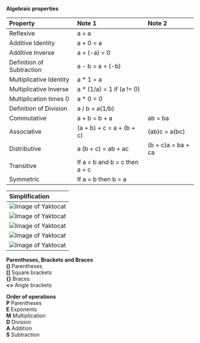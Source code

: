 __Algebraic properties__  

| Property          | Note 1           |Note 2    |  
|:----------------- |:---------------- |:-------- |  
| Reflexive         | a = a            |          |  
| Additive Identity | a + 0 = a        |          |  
| Additive Inverse  | a + (-a) = 0     |          |  
| Definition of Subtraction | a - b = a + (-b) | |  
| Multiplicative Identity | a * 1 = a | |  
| Multiplicative Inverse | a * (1/a) = 1 if (a != 0) | |  
| Multiplication times 0 | a * 0 = 0 | |  
| Definition of Division | a / b = a(1/b) | |   
| Commutative       | a + b = b + a    | ab = ba  |  
| Associative       | (a + b) + c = a + (b + c) | (ab)c = a(bc) | |  
| Distributive      | a (b + c) = ab + ac | (b + c)a = ba + ca | |  
| Transitive        | If a = b and b = c then a = c | |  
| Symmetric        | If a = b then b = a | |  

| Simplification    |
|:----------------- |
|![Image of Yaktocat](https://github.com/amroibrahim/Notes/blob/master/Images/Algebra/xaxb.png) |
|![Image of Yaktocat](https://github.com/amroibrahim/Notes/blob/master/Images/Algebra/xaya.png) |
|![Image of Yaktocat](https://github.com/amroibrahim/Notes/blob/master/Images/Algebra/xab.png) |
|![Image of Yaktocat](https://github.com/amroibrahim/Notes/blob/master/Images/Algebra/x-a.png) |
|![Image of Yaktocat](https://github.com/amroibrahim/Notes/blob/master/Images/Algebra/xa-b.png) |

__Parentheses, Brackets and Braces__  
**()** Parentheses  
**[]** Square brackets  
**{}** Braces  
**<>** Angle brackets  

__Order of operations__  
**P** Parentheses  
**E** Exponents  
**M** Multiplication  
**D** Division  
**A** Addition  
**S** Subtraction  
